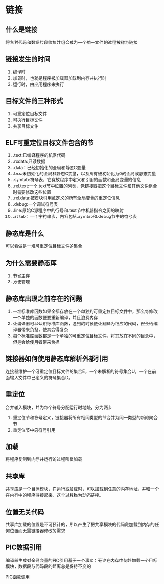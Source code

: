 # 链接

## 什么是链接

将各种代码和数据片段收集并组合成为一个单一文件的过程被称为链接

## 链接发生的时间

1. 编译时
2. 加载时，也就是程序被加载器加载到内存并执行时
3. 运行时，由应用程序来执行

## 目标文件的三种形式

1. 可重定位目标文件
2. 可执行目标文件
3. 共享目标文件

## ELF可重定位目标文件包含的节

1. .text:已编译程序的机器代码
2. .rodata:只读数据
3. .data：已经初始化的全局和静态C变量
4. .bss:未初始化的全局和静态C变量，以及所有被初始化为0的全局或静态变量
5. .symtab:符号表，它存放程序中定义和引用的函数和全局变量的信息
6. .rel.text:一个.text节中位置的列表，党链接器把这个目标文件和其他文件组合时需要修改这些位置
7. .rel.data:被模块引用或定义的所有全局变量的重定位信息
8. .debug:一个调试符号表
9. .line:原始C源程序中的行号和.text节中机器指令之间的映射
10. .strtab：一个字符串表，内容包括.symtab和.debug节中的符号表

## 静态库是什么

可以看做是一堆可重定位目标文件的集合

## 为什么需要静态库

1. 节省主存
2. 方便管理

## 静态库出现之前存在的问题

1. 一堆标准库函数如果全都存放在一个单独的可重定位目标文件中，那么每修改一个单独的函数便要重新编译，并且浪费内存
2. 让编译器可以认识标准库函数，遇到的时候便让翻译为相应的代码，但会给编译器带来负担，使其变得复杂
3. 每个标准库函数都是一个单独的可重定位目标文件，将其放在不同的目录中，但是会给使用者带来负担

## 链接器如何使用静态库解析外部引用

连接器维护一个可重定位目标文件的集合E，一个未解析的符号集合U，一个在前面输入文件中已定义的符号集合D。

## 重定位

合并输入模块，并为每个符号分配运行时地址，分为两步

1. 重定位节和符号定义，链接器将所有相同类型的节合并为同一类型的新的聚合节
2. 重定位节中的符号引用

## 加载

将程序复制到内存并运行的过程叫做加载

## 共享库

共享库是一个目标模块，在运行或加载时，可以加载到任意的内存地址，并和一个在内存中的程序链接起来，这个过程称为动态链接。

## 位置无关代码

共享库加载的位置是不可预计的，所以产生了把共享模块的代码段加载到内存的任何位置而无需链接器修改的需求

## PIC数据引用

编译器生成对全局变量的PIC引用基于一个事实：无论在内存中何处加载一个目标模块，数据段与代码段的距离总是保持不变的

PIC函数调用



